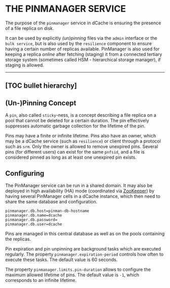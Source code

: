 THE PINMANAGER SERVICE
==================================

The purpose of the `pinmanager` service in dCache is ensuring the presence of a file replica on disk.

It can be used by explicitly _(un)pinning_ files via the `admin` interface or the `bulk service`, but is also used by the `resilience` component to ensure having a certain number of replicas available. PinManager is also used for keeping a replica _online_ after fetching (staging) it from a connected tertiary storage system (sometimes called HSM - hierarchical storage manager), if staging is allowed.

-----
[TOC bullet hierarchy]
-----

## (Un-)Pinning Concept

A `pin`, also called `sticky`-ness, is a concept describing a file replica on a pool that cannot be deleted for a certain duration. The pin effectively suppresses automatic garbage collection for the lifetime of the pin.

Pins may have a finite or infinite lifetime. Pins also have an owner, which may be a dCache service (such as `resilience`) or client through a protocol such as `srm`. Only the owner is allowed to remove unexpired pins.
Several pins (for different users) can exist for the same `pnfsid`, and a file is considered pinned as long as at least one unexpired pin exists.

## Configuring

The PinManager service can be run in a shared domain. It may also be deployed in high availability (HA) mode (coordinated via [ZooKeeper](config-zookeeper.md)) by having several PinManager cells in a dCache instance, which then need to share the same database and configuration.

```
pinmanager.db.host=pinman-db-hostname
pinmanager.db.name=dcache
pinmanager.db.password=
pinmanager.db.user=dcache
```

Pins are managed in this central database as well as on the pools containing the replicas.

Pin expiration and pin unpinning are background tasks which are executed regularly. The property `pinmanager.expiration-period` controls how often to execute these tasks. The default value is 60 seconds.

The property `pinmanager.limits.pin-duration` allows to configure the maximum allowed lifetime of pins. The default value is `-1`, which corresponds to an infinite lifetime.